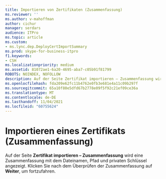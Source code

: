 ```yaml
---
title: Importieren von Zertifikaten (Zusammenfassung)
ms.reviewer: ''
ms.author: v-mahoffman
author: cichur
manager: serdars
audience: ITPro
ms.topic: article
ms.custom:
- ms.lync.dep.DeployCertImportSummary
ms.prod: skype-for-business-itpro
f1.keywords:
- CSH
ms.localizationpriority: medium
ms.assetid: 81072ae1-6a20-4695-aba7-c05b91f81799
ROBOTS: NOINDEX, NOFOLLOW
description: Auf der Seite Zertifikat importieren – Zusammenfassung wird eine Zusammenfassung mit dem Dateinamen, Pfad und privaten Schlüssel angezeigt. Klicken Sie nach dem Überprüfen der Zusammenfassung auf Weiter, um fortzufahren.
ms.openlocfilehash: fda209e62fc11b4762e0fb3e681e4a11c09b297f
ms.sourcegitcommit: 65a10f80e5dfd67b2778e09f5f92c21ef09ce36a
ms.translationtype: MT
ms.contentlocale: de-DE
ms.lasthandoff: 11/04/2021
ms.locfileid: "60755624"
---
```

# <a name="import-certificate-summary"></a>Importieren eines Zertifikats (Zusammenfassung)
 
Auf der Seite **Zertifikat importieren – Zusammenfassung** wird eine Zusammenfassung mit dem Dateinamen, Pfad und privaten Schlüssel angezeigt. Klicken Sie nach dem Überprüfen der Zusammenfassung auf **Weiter**, um fortzufahren.
  


